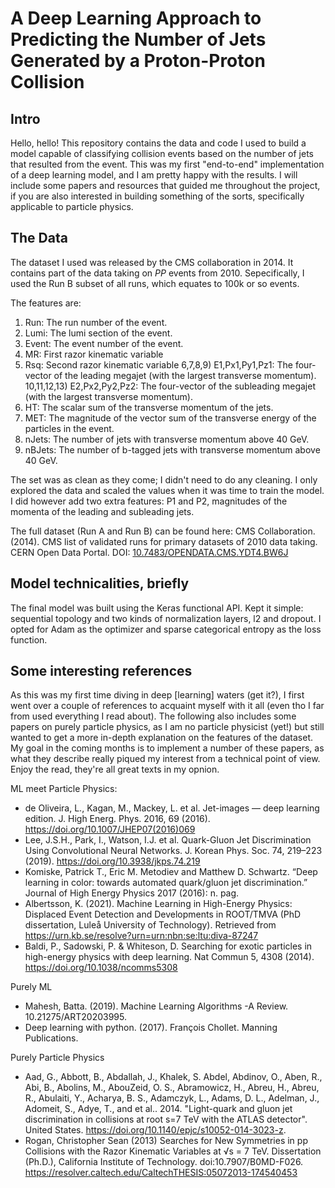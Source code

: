 # A Deep Learning Approach to Predicting the Number of Jets Generated by a Proton-Proton Collision 

## Intro

Hello, hello! This repository contains the data and code I used to build a model capable of classifying collision events 
based on the number of jets that resulted from the event. This was my first "end-to-end" implementation of a deep learning model, and I am pretty happy with the results. I will include some papers and resources that guided me throughout the project, if you are also interested in 
building something of the sorts, specifically applicable to particle physics. 

## The Data

The dataset I used was released by the CMS collaboration in 2014. It contains part of the data taking on $PP$ events from 2010. Sepecifically, I used the Run B subset of all runs, which equates to 100k or so events. 

The features are: 

1) Run: The run number of the event.
2) Lumi: The lumi section of the event.
3) Event: The event number of the event.
4) MR: First razor kinematic variable
5) Rsq: Second razor kinematic variable
6,7,8,9) E1,Px1,Py1,Pz1: The four-vector of the leading megajet (with the largest transverse momentum).
10,11,12,13) E2,Px2,Py2,Pz2: The four-vector of the subleading megajet (with the largest transverse momentum).
14) HT: The scalar sum of the transverse momentum of the jets.
15) MET: The magnitude of the vector sum of the transverse energy of the particles in the event.
16) nJets: The number of jets with transverse momentum above 40 GeV.
17) nBJets: The number of b-tagged jets with transverse momentum above 40 GeV.

The set was as clean as they come; I didn't need to do any cleaning. I only explored the data and scaled the values when it was time to train the model. I did however add two extra features: P1 and P2, magnitudes of the momenta of the leading and subleading jets.

The full dataset (Run A and Run B) can be found here: CMS Collaboration. (2014). CMS list of validated runs for primary datasets of 2010 data taking. CERN Open Data Portal. DOI: [10.7483/OPENDATA.CMS.YDT4.BW6J](https://doi.org/10.7483/OPENDATA.CMS.YDT4.BW6J)

## Model technicalities, briefly

The final model was built using the Keras functional API. Kept it simple: sequential topology and two kinds of normalization layers, l2 and dropout. I opted for Adam as the optimizer and sparse categorical entropy as the loss function. 

## Some interesting references

As this was my first time diving in deep [learning] waters (get it?), I first went over a couple of references to acquaint myself with it all (even tho I far from used everything I read about). The following also includes some papers on purely particle physics, as I am no particle physicist (yet!) but still wanted to get a more in-depth explanation on the features of the dataset. My goal in the coming months is to implement a number of these papers, as what they describe really piqued my interest from a technical point of view. Enjoy the read, they're all great texts in my opnion.

ML meet Particle Physics:
- de Oliveira, L., Kagan, M., Mackey, L. et al. Jet-images — deep learning edition. J. High Energ. Phys. 2016, 69 (2016). https://doi.org/10.1007/JHEP07(2016)069
- Lee, J.S.H., Park, I., Watson, I.J. et al. Quark-Gluon Jet Discrimination Using Convolutional Neural Networks. J. Korean Phys. Soc. 74, 219–223 (2019). https://doi.org/10.3938/jkps.74.219
- Komiske, Patrick T., Eric M. Metodiev and Matthew D. Schwartz. “Deep learning in color: towards automated quark/gluon jet discrimination.” Journal of High Energy Physics 2017 (2016): n. pag.
- Albertsson, K. (2021). Machine Learning in High-Energy Physics: Displaced Event Detection and Developments in ROOT/TMVA (PhD dissertation, Luleå University of Technology). Retrieved from https://urn.kb.se/resolve?urn=urn:nbn:se:ltu:diva-87247
- Baldi, P., Sadowski, P. & Whiteson, D. Searching for exotic particles in high-energy physics with deep learning. Nat Commun 5, 4308 (2014). https://doi.org/10.1038/ncomms5308

Purely ML
- Mahesh, Batta. (2019). Machine Learning Algorithms -A Review. 10.21275/ART20203995.
- Deep learning with python. (2017). François Chollet. Manning Publications. 

Purely Particle Physics
- Aad, G., Abbott, B., Abdallah, J., Khalek, S. Abdel, Abdinov, O., Aben, R., Abi, B., Abolins, M., AbouZeid, O. S., Abramowicz, H., Abreu, H., Abreu, R., Abulaiti, Y., Acharya, B. S., Adamczyk, L., Adams, D. L., Adelman, J., Adomeit, S., Adye, T., and et al.. 2014. "Light-quark and gluon jet discrimination in collisions at root s=7 TeV with the ATLAS detector". United States. https://doi.org/10.1140/epjc/s10052-014-3023-z.
-  Rogan, Christopher Sean (2013) Searches for New Symmetries in pp Collisions with the Razor Kinematic Variables at √s = 7 TeV. Dissertation (Ph.D.), California Institute of Technology. doi:10.7907/B0MD-F026. https://resolver.caltech.edu/CaltechTHESIS:05072013-174540453 





